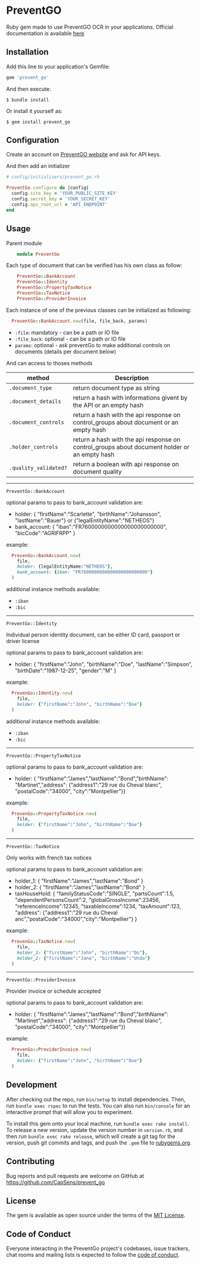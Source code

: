 # PreventGO

Ruby gem made to use PreventGO OCR in your applications.
Official documentation is available [here](https://www.preventgo.io/)

## Installation

Add this line to your application's Gemfile:

```ruby
gem 'prevent_go'
```

And then execute:

    $ bundle install

Or install it yourself as:

    $ gem install prevent_go

## Configuration

Create an account on [PreventGO website](https://www.preventgo.io/) and ask for API keys.

And then add an initializer

```ruby
# config/initializers/prevent_go.rb

PreventGo.configure do |config|
  config.site_key = 'YOUR_PUBLIC_SITE_KEY'
  config.secret_key = 'YOUR_SECRET_KEY'
  config.api_root_url = 'API_ENDPOINT'
end
```

## Usage

Parent module

```ruby
    module PreventGo
```

Each type of document that can be verified has his own class as follow:

```ruby
    PreventGo::BankAccount
    PreventGo::Identity
    PreventGo::PropertyTaxNotice
    PreventGo::TaxNotice
    PreventGo::ProviderInvoice
```

Each instance of one of the previous classes can be initialized as following:

```ruby
  PreventGo::BankAccount.new(file, file_back, params)
```
- `:file`:      mandatory - can be a path or IO file
- `:file_back`: optional - can be a path or IO file
- `params`:     optional - ask preventGo to make additional controls on documents (details per document below)


And can access to thoses methods

| method               | Description | 
|----------------------|-------------|
| `.document_type`     | return document type as string |
| `.document_details`  | return a hash with informations givent by the API or an empty hash |
| `.document_controls` | return a hash with the api response on control_groups about document or an empty hash |
| `.holder_controls`   | return a hash with the api response on control_groups about document holder or an empty hash |
| `.quality_validated?`| return a boolean with api response on document quality |

------

`PreventGo::BankAccount`

optional params to pass to bank_account validation are:
- holder: { "firstName":"Scarlette", "birthName":"Johansson", "lastName":"Bauer"} or {"legalEntityName":"NETHEOS"}
- bank_account: { "iban":"FR7600000000000000000000000", "bicCode":"AGRIFRPP" }

example:
```ruby
  PrevenGo::BankAccount.new(
    file,
    holder: {legalEntityName:"NETHEOS"},
    bank_account: {iban: "FR7600000000000000000000000"}
  )
```

additional instance methods available:
- `:iban`
- `:bic`
------

`PreventGo::Identity`

Individual person identity document, can be either ID card, passport or driver license

optional params to pass to bank_account validation are:
- holder: { "firstName":"John", "birthName":"Doe", "lastName":"Simpson", "birthDate":"1987-12-25", "gender":"M" }

example:
```ruby
  PrevenGo::Identity.new(
    file,
    holder: {"firstName":"John", "birthName":"Doe"}
  )
```

additional instance methods available:
- `:iban`
- `:bic`

------

`PreventGo::PropertyTaxNotice`

optional params to pass to bank_account validation are:
- holder: { "firstName":"James","lastName":"Bond","birthName": "Martinet","address": {"address1":"29 rue du Cheval blanc", "postalCode":"34000", "city":"Montpellier"}}

example:
```ruby
  PrevenGo::PropertyTaxNotice.new(
    file,
    holder: {"firstName":"John", "birthName":"Doe"}
  )
```
------

`PreventGo::TaxNotice`

Only works with french tax notices

optional params to pass to bank_account validation are:
- holder_1: { "firstName":"James","lastName":"Bond" }
- holder_2: { "firstName":"James","lastName":"Bond" }
- taxHouseHold: {
  "familyStatusCode":"SINGLE",
  "partsCount":1.5,
  "dependentPersonsCount":2,
  "globalGrossIncome":23456,
  "referenceIncome":12345,
  "taxableIncome":1234,
  "taxAmount":123,
   "address": {"address1":"29 rue du Cheval anc","postalCode":"34000","city":"Montpellier"}
}

example:
```ruby
  PrevenGo::TaxNotice.new(
    file,
    holder_1: {"firstName":"John", "birthName":"Do"},
    holder_2: {"firstName":"Jane", "birthName":"Undo"}
  )
```
------

`PreventGo::ProviderInvoice`

Provider invoice or schedule accepted

optional params to pass to bank_account validation are:
- holder: { "firstName":"James","lastName":"Bond","birthName": "Martinet","address": {"address1":"29 rue du Cheval blanc", "postalCode":"34000", "city":"Montpellier"}}

example:
```ruby
  PrevenGo::ProviderInvoice.new(
    file,
    holder: {"firstName":"John", "birthName":"Doe"}
  )
```

## Development

After checking out the repo, run `bin/setup` to install dependencies. Then, run `bundle exec rspec` to run the tests. You can also run `bin/console` for an interactive prompt that will allow you to experiment.

To install this gem onto your local machine, run `bundle exec rake install`. To release a new version, update the version number in `version.rb`, and then run `bundle exec rake release`, which will create a git tag for the version, push git commits and tags, and push the `.gem` file to [rubygems.org](https://rubygems.org).

## Contributing

Bug reports and pull requests are welcome on GitHub at https://github.com/CapSens/prevent_go


## License

The gem is available as open source under the terms of the [MIT License](https://opensource.org/licenses/MIT).

## Code of Conduct

Everyone interacting in the PreventGo project's codebases, issue trackers, chat rooms and mailing lists is expected to follow the [code of conduct](https://github.com/Capsens/prevent_go/blob/master/CODE_OF_CONDUCT.md).
